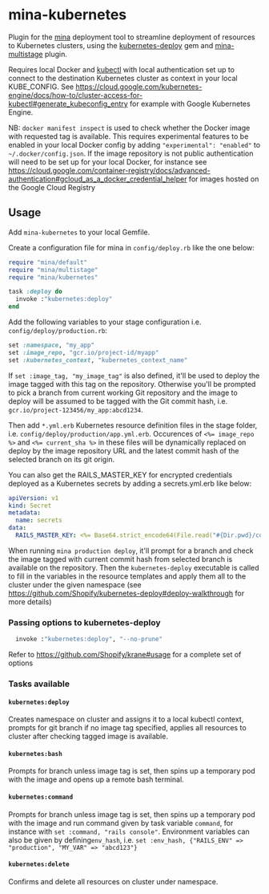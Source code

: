 # mina-kubernetes
Plugin for the [mina](https://github.com/mina-deploy/mina) deployment tool to streamline deployment of resources to Kubernetes clusters, using the [kubernetes-deploy](https://github.com/Shopify/kubernetes-deploy) gem and [mina-multistage](https://github.com/endoze/mina-multistage) plugin.

Requires local Docker and [kubectl](https://cloud.google.com/kubernetes-engine/docs/quickstart) with local authentication set up to connect to the destination Kubernetes cluster as context in your local KUBE_CONFIG. See https://cloud.google.com/kubernetes-engine/docs/how-to/cluster-access-for-kubectl#generate_kubeconfig_entry for example with Google Kubernetes Engine.

NB: `docker manifest inspect` is used to check whether the Docker image with requested tag is available. This requires experimental features to be enabled in your local Docker config by adding `"experimental": "enabled"` to `~/.docker/config.json`.
If the image repository is not public authentication will need to be set up for your local Docker, for instance see https://cloud.google.com/container-registry/docs/advanced-authentication#gcloud_as_a_docker_credential_helper for images hosted on the Google Cloud Registry

## Usage

Add `mina-kubernetes` to your local Gemfile.

Create a configuration file for mina in `config/deploy.rb` like the one below:
```ruby
require "mina/default"
require "mina/multistage"
require "mina/kubernetes"

task :deploy do
  invoke :"kubernetes:deploy"
end
```

Add the following variables to your stage configuration i.e. `config/deploy/production.rb`:
```ruby
set :namespace, "my_app"
set :image_repo, "gcr.io/project-id/myapp"
set :kubernetes_context, "kubernetes_context_name"
```

If `set :image_tag, "my_image_tag"` is also defined, it'll be used to deploy the image tagged with this tag on the repository. Otherwise you'll be prompted to pick a branch from current working Git repository and the image to deploy will be assumed to be tagged with the Git commit hash, i.e. `gcr.io/project-123456/my_app:abcd1234`.

Then add `*.yml.erb` Kubernetes resource definition files in the stage folder, i.e. `config/deploy/production/app.yml.erb`. Occurences of `<%= image_repo %>` and `<%= current_sha %>` in these files will be dynamically replaced on deploy by the image repository URL and the latest commit hash of the selected branch on its git origin.

You can also get the RAILS_MASTER_KEY for encrypted credentials deployed as a Kubernetes secrets by adding a secrets.yml.erb like below:
```yml
apiVersion: v1
kind: Secret
metadata:
  name: secrets
data:
  RAILS_MASTER_KEY: <%= Base64.strict_encode64(File.read("#{Dir.pwd}/config/credentials/production.key").strip) %>
```

When running `mina production deploy`, it'll prompt for a branch and check the image tagged with current commit hash from selected branch is available on the repository. Then the `kubernetes-deploy` executable is called to fill in the variables in the resource templates and apply them all to the cluster under the given namespace (see https://github.com/Shopify/kubernetes-deploy#deploy-walkthrough for more details)

### Passing options to kubernetes-deploy

```ruby
  invoke :"kubernetes:deploy", "--no-prune"
```

Refer to https://github.com/Shopify/krane#usage for a complete set of options

### Tasks available

#### `kubernetes:deploy`

Creates namespace on cluster and assigns it to a local kubectl context, prompts for git branch if no image tag specified, applies all resources to cluster after checking tagged image is available.

#### `kubernetes:bash`

Prompts for branch unless image tag is set, then spins up a temporary pod with the image and opens up a remote bash terminal.

#### `kubernetes:command`

Prompts for branch unless image tag is set, then spins up a temporary pod with the image and run command given by task variable `command`, for instance with `set :command, "rails console"`. Environment variables can also be given by defining`env_hash`, i.e. `set :env_hash, {"RAILS_ENV" => "production", "MY_VAR" => "abcd123"}`

#### `kubernetes:delete`

Confirms and delete all resources on cluster under namespace.
